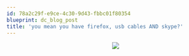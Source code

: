 ```yaml
---
id: 78a2c29f-e9ce-4c30-9d43-fbbc01f80354
blueprint: dc_blog_post
title: 'you mean you have firefox, usb cables AND skype?'
---
```

<div class="pp_items"><div class="pp_item" align="center"><img src="http://static.pixelpipe.com/c1d83e2c-dc95-4769-b0d9-a3f673ba0529_b.jpg" style="max-width:100%;" /></div></div>